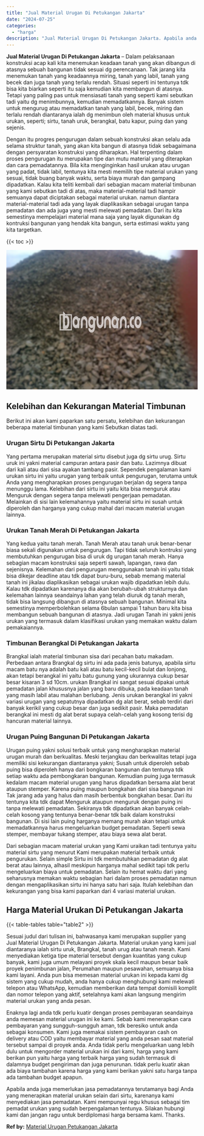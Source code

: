 ```yaml
---
title: "Jual Material Urugan Di Petukangan Jakarta"
date: "2024-07-25"
categories: 
  - "harga"
description: "Jual Material Urugan Di Petukangan Jakarta. Apabila anda juga memerlukan jasa pemadatannya terutamanya bagi Anda yang menerapkan material urukan selain dari..."
---
```


**Jual Material Urugan Di Petukangan Jakarta** – Dalam pelaksanaan konstruksi acap kali kita menemukan keadaan tanah yang akan dibangun di atasnya sebuah bangunan tidak sesuai dg perencanaan. Tak jarang kita menemukan tanah yang keadaannya miring, tanah yang labil, tanah yang becek dan juga tanah yang terlalu rendah. Situasi seperti ini tentunya tdk bisa kita biarkan seperti itu saja kemudian kita membangun di atasnya. Tetapi yang paling pas untuk mensiasati tanah yang seperti kami sebutkan tadi yaitu dg menimbunnya, kemudian memadatkannya. Banyak sistem untuk mengurug atau memadatkan tanah yang labil, becek, miring dan terlalu rendah diantaranya ialah dg menimbun oleh material khusus untuk urukan, seperti; sirtu, tanah uruk, berangkal, batu kapur, puing dan yang sejenis.

Dengan itu progres pengurugan dalam sebuah konstruksi akan selalu ada selama struktur tanah, yang akan kita bangun di atasnya tidak sebagaimana dengan persyaratan konstruksi yang diharapkan. Hal terpenting dalam proses pengurugan itu merupakan tipe dan mutu material yang diterapkan dan cara pemadatannya. Bila kita menginginkan hasil urukan atau urugan yang padat, tidak labil, tentunya kita mesti memilih tipe material urukan yang sesuai, tidak buang banyak waktu, serta biaya murah dan gampang dipadatkan. Kalau kita teliti kembali dari sebagian macam material timbunan yang kami sebutkan tadi di atas, maka material-material tadi hampir semuanya dapat diciptakan sebagai material urukan. namun diantara material-material tadi ada yang layak diaplikasikan sebagai urugan tanpa pemadatan dan ada juga yang mesti melewati pemadatan. Dari itu kita semestinya mempelajari material mana saja yang layak digunakan dg kontruksi bangunan yang hendak kita bangun, serta estimasi waktu yang kita targetkan.

{{< toc >}}

![Jual Material Urugan Di Petukangan Jakarta](/images/jual-urugan-13.png)

## Kelebihan dan Kekurangan Material Timbunan

Berikut ini akan kami paparkan satu persatu, kelebihan dan kekurangan beberapa material timbunan yang kami Sebutkan diatas tadi.

### Urugan Sirtu Di Petukangan Jakarta

Yang pertama merupakan material sirtu disebut juga dg sirtu urug. Sirtu uruk ini yakni material campuran antara pasir dan batu. Lazimnya dibuat dari kali atau dari sisa ayakan tambang pasir. Sependek pengalaman kami urukan sirtu ini yaitu urugan yang terbaik untuk pengurugan, terutama untuk Anda yang mengharapkan proses pengurugan berjalan dg segera tanpa menunggu lama. Kelebihan dari sirtu ini yaitu kita bisa menguruk atau Menguruk dengan segera tanpa melewati pengerjaan pemadatan. Melainkan di sisi lain kelemahannya yaitu material sirtu ini susah untuk diperoleh dan harganya yang cukup mahal dari macam material urugan lainnya.

### Urukan Tanah Merah Di Petukangan Jakarta

Yang kedua yaitu tanah merah. Tanah Merah atau tanah uruk benar-benar biasa sekali digunakan untuk pengurugan. Tapi tidak seluruh kontruksi yang membutuhkan pengurugan bisa di uruk dg urugan tanah merah. Hanya sebagian macam konstruksi saja seperti sawah, lapangan, rawa dan sejenisnya. Kelemahan dari pengurugan menggunakan tanah ini yaitu tidak bisa dikejar deadline atau tdk dapat buru-buru, sebab memang material tanah ini jikalau diaplikasikan sebagai urukan wajib dipadatkan lebih dulu. Kalau tdk dipadatkan karenanya dia akan berubah-ubah strukturnya dan kelemahan lainnya seandainya lahan yang telah diuruk dg tanah merah, tidak bisa langsung dibangun di atasnya sebuah bangunan. Minimal kita semestinya memperbolehkan selama 6bulan sampai 1 tahun baru kita bisa membangun sebuah bangunan di atasnya. Jadi urugan Tanah ini yakni jenis urukan yang termasuk dalam klasifikasi urukan yang memakan waktu dalam pemakaiannya.

### Timbunan Berangkal Di Petukangan Jakarta

Brangkal ialah material timbunan sisa dari pecahan batu makadam. Perbedaan antara Brangkal dg sirtu ini ada pada jenis batunya, apabila sirtu macam batu nya adalah batu kali atau batu kecil-kecil bulat dan lonjong, akan tetapi berangkal ini yaitu batu gunung yang ukurannya cukup besar besar kisaran 3 sd 10cm. urukan Brangkal ini sangat sesuai dipakai untuk pemadatan jalan khususnya jalan yang baru dibuka, pada keadaan tanah yang masih labil atau malahan berlubang. Jenis urukan berangkal ini yakni variasi urugan yang sepatutnya dipadatkan dg alat berat, sebab terdiri dari banyak kerikil yang cukup besar dan juga sedikit pasir. Maka pemadatan berangkal ini mesti dg alat berat supaya celah-celah yang kosong terisi dg hancuran material lainnya.

### Urugan Puing Bangunan Di Petukangan Jakarta

Urugan puing yakni solusi terbaik untuk yang mengharapkan material urugan murah dan berkualitas. Meski terjangkau dan berkwalitas tetapi juga memiliki sisi kekurangan diantaranya yakni; Susah untuk diperoleh sebab puing bisa diperoleh hanya dari bongkaran bangunan dan tentunya tdk setiap waktu ada pembongkaran bangunan. Kemudian puing juga termasuk kedalam macam material urugan yang harus dipadatkan bersama alat berat ataupun stemper. Karena puing maupun bongkahan dari sisa bangunan ini Tak jarang ada yang halus dan masih berbentuk bongkahan besar. Dari itu tentunya kita tdk dapat Menguruk ataupun menguruk dengan puing ini tanpa melewati pemadatan. Sekiranya tdk dipadatkan akan banyak celah-celah kosong yang tentunya benar-benar tdk baik dalam konstruksi bangunan. Di sisi lain puing harganya memang murah akan tetapi untuk memadatkannya harus mengeluarkan budget pemadatan. Seperti sewa stemper, membayar tukang stemper, atau biaya sewa alat berat.

Dari sebagian macam material urukan yang Kami uraikan tadi tentunya yaitu material sirtu yang menurut Kami merupakan material terbaik untuk pengurukan. Selain simple Sirtu ini tdk membutuhkan pemadatan dg alat berat atau lainnya, alhasil meskipun harganya mahal sedikit tapi tdk perlu mengeluarkan biaya untuk pemadatan. Selain itu hemat waktu dari yang seharusnya memakan waktu sebagian hari dalam proses pemadatan namun dengan mengaplikasikan sirtu ini hanya satu hari saja. Itulah kelebihan dan kekurangan yang bisa kami paparkan dari 4 variasi material urukan.

## Harga Material Urukan Di Petukangan Jakarta

{{< table-tables table="table2" >}}

Sesuai judul dari tulisan ini, bahwasanya kami merupakan supplier yang Jual Material Urugan Di Petukangan Jakarta. Material urukan yang kami jual diantaranya ialah sirtu uruk, Brangkal, tanah urug atau tanah merah. Kami menyediakan ketiga tipe material tersebut dengan kuantitas yang cukup banyak, kami juga umum melayani proyek skala kecil maupun besar baik proyek penimbunan jalan, Perumahan maupun pesawahan, semuanya bisa kami layani. Anda pun bisa memesan material urukan ini kepada kami dg sistem yang cukup mudah, anda hanya cukup menghubungi kami melewati telepon atau WhatsApp, kemudian memberikan data tempat domisili komplit dan nomor telepon yang aktif, setelahnya kami akan langsung mengirim material urukan yang anda pesan.

Enaknya lagi anda tdk perlu kuatir dengan proses pembayaran seandainya anda memesan material urugan ini ke kami. Sebab kami menerapkan cara pembayaran yang sungguh-sungguh aman, tdk beresiko untuk anda sebagai konsumen. Kami juga memakai sistem pembayaran cash on delivery atau COD yaitu membayar material yang anda pesan saat material tersebut sampai di proyek anda. Anda tidak perlu mengeluarkan uang lebih dulu untuk mengorder material urukan ini dari kami, harga yang kami berikan pun yaitu harga yang terbaik harga yang sudah termasuk di dalamnya budget pengiriman dan juga penurunan. tidak perlu kuatir akan ada biaya tambahan karena harga yang kami berikan yakni satu harga tanpa ada tambahan budget apapun.

Apabila anda juga memerlukan jasa pemadatannya terutamanya bagi Anda yang menerapkan material urukan selain dari sirtu, karenanya kami menyediakan jasa pemadatan. Kami mempunyai regu khusus sebagai tim pemadat urukan yang sudah berpengalaman tentunya. Silakan hubungi kami dan jangan ragu untuk berdiplomasi harga bersama kami. Thanks.

**Ref by:** [Material Urugan Petukangan Jakarta](https://id.wikipedia.org/wiki/Material)
